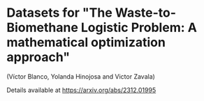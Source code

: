 # Datasets for "The Waste-to-Biomethane Logistic Problem: A mathematical optimization approach"

(Víctor Blanco, Yolanda Hinojosa and Victor Zavala)

Details available at https://arxiv.org/abs/2312.01995
